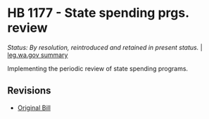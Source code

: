 # HB 1177 - State spending prgs. review
*Status: By resolution, reintroduced and retained in present status.* | [leg.wa.gov summary](https://app.leg.wa.gov/billsummary?BillNumber=1177&Year=2021)

Implementing the periodic review of state spending programs.

## Revisions
* [Original Bill](1/)